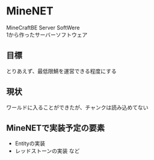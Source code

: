 # MineNET
MineCraftBE Server SoftWere  
1から作ったサーバーソフトウェア

## 目標
とりあえず、最低限鯖を運営できる程度にする

## 現状
ワールドに入ることができたが、チャンクは読み込めてない

## MineNETで実装予定の要素
- Entityの実装
- レッドストーンの実装
など
